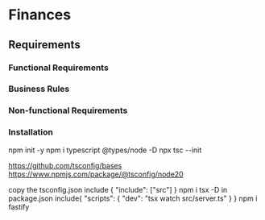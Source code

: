 # Finances

## Requirements
### Functional Requirements
### Business Rules
### Non-functional Requirements

### Installation
npm init -y
npm i typescript @types/node -D
npx tsc --init

https://github.com/tsconfig/bases
https://www.npmjs.com/package/@tsconfig/node20

copy the tsconfig.json
include {
    "include": ["src"]
}
npm i tsx -D
in package.json include{
    "scripts": {
    "dev": "tsx watch src/server.ts"
  }
}
npm i fastify